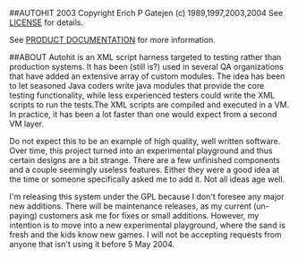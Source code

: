##AUTOHIT 2003
Copyright Erich P Gatejen (c) 1989,1997,2003,2004
See [LICENSE](LICENSE) for details.

See [PRODUCT DOCUMENTATION](doc/index.html) for more information.

##ABOUT
Autohit is an XML script harness targeted to testing rather than 
production systems.  It has been (still is?) used in several QA organizations
that have added an extensive array of custom modules.  The idea has been to let 
seasoned Java coders write java modules that provide the core testing
functionality, while less experienced testers could write the XML scripts to
run the tests.The XML scripts are compiled and executed in a VM.  In practice,
it has been a lot faster than one would expect from a second VM layer. 

Do not expect this to be an example of high quality, well written software.
Over time, this project turned into an experimental playground and thus 
certain designs are a bit strange.  There are a few unfinished components and
a couple seemingly useless features.  Either they were a good idea at the time
or someone specifically asked me to add it.  Not all ideas age well.

I'm releasing this system under the GPL because I don't foresee any major new
additions.  There will be maintenance releases, as my current (un-paying) 
customers ask me for fixes or small additions.  However, my intention is to
move into a new experimental playground, where the sand is fresh and the 
kids know new games.  I will not be accepting requests from anyone that
isn't using it before 5 May 2004.
